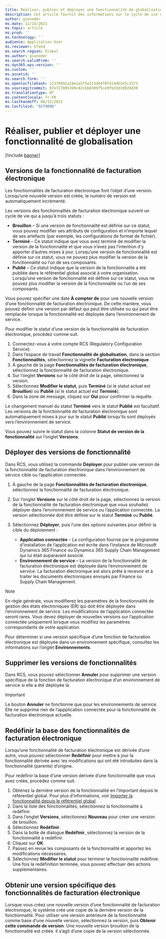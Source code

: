 ```yaml
---
title: Réaliser, publier et déployer une fonctionnalité de globalisation
description: Cet article fournit des informations sur le cycle de vie des fonctionnalités de globalisation.
author: gionoder
ms.date: 12/15/2021
ms.topic: article
ms.prod: ''
ms.technology: ''
audience: Application User
ms.reviewer: kfend
ms.search.region: Global
ms.author: gionoder
ms.search.validFrom: ''
ms.dyn365.ops.version: ''
ms.custom: ''
ms.assetid: ''
ms.search.form: ''
ms.openlocfilehash: 11378991a24e1a5f5e213d64f0f414db2e5c2573
ms.sourcegitcommit: 87e727005399c82cbb6509f5ce9fb33d18928d30
ms.translationtype: HT
ms.contentlocale: fr-FR
ms.lasthandoff: 08/12/2022
ms.locfileid: "9279898"
---
```

# <a name="complete-publish-and-deploy-a-globalization-feature"></a>Réaliser, publier et déployer une fonctionnalité de globalisation

[!include [banner](../includes/banner.md)]

## <a name="electronic-invoicing-feature-versions"></a>Versions de la fonctionnalité de facturation électronique

Les fonctionnalités de facturation électronique font l’objet d’une version. Lorsqu’une nouvelle version est créée, le numéro de version est automatiquement incrémenté.

Les versions des fonctionnalités de facturation électronique suivent un cycle de vie qui a jusqu’à trois statuts :

- **Brouillon** – Si une version de fonctionnalité est définie sur ce statut, vous pouvez modifier ses attributs de configuration et n’importe lequel de ses artefacts (par exemple, les configurations de format de fichier).
- **Terminé** – Ce statut indique que vous avez terminé de modifier la version de la fonctionnalité et que vous n’avez pas l’intention d’y apporter d’autres mises à jour. Lorsqu’une version de fonctionnalité est définie sur ce statut, vous ne pouvez plus modifier la version de la fonctionnalité ou l’un de ses composants.
- **Publié** – Ce statut indique que la version de la fonctionnalité a été publiée dans le référentiel global associé à votre organisation. Lorsqu’une version de fonctionnalité est définie sur ce statut, vous ne pouvez plus modifier la version de la fonctionnalité ou l’un de ses composants.

Vous pouvez spécifier une date **À compter de** pour une nouvelle version d’une fonctionnalité de facturation électronique. De cette manière, vous pouvez définir une version par défaut qui peut être utilisée ou qui peut être remplacée lorsque la fonctionnalité est déployée dans l’environnement de service.

Pour modifier le statut d’une version de la fonctionnalité de facturation électronique, procédez comme suit.

1. Connectez-vous à votre compte RCS (Regulatory Configuration Service).
2. Dans l’espace de travail **Fonctionnalité de globalisation**, dans la section **Fonctionnalités**, sélectionnez la vignette **Facturation électronique**.
3. À gauche de la page **Fonctionnalités de facturation électronique**, sélectionnez la fonctionnalité de facturation électronique.
4. Sur l’onglet **Versions** sur le côté droit de la page, sélectionnez la version.
5. Sélectionnez **Modifier le statut**, puis **Terminé** (si le statut actuel est **Brouillon**) ou **Publié** (si le statut actuel est **Terminé**).
6. Dans la zone de message, cliquez sur **Oui** pour confirmer la requête.

Le changement manuel du statut **Terminé** vers le statut **Publié** est facultatif. Les versions de la fonctionnalité de facturation électronique sont automatiquement mises à jour sur le statut **Publié** lorsqu’ils sont déployés vers l’environnement de service.

Vous pouvez suivre le statut dans la colonne **Statut de version de la fonctionnalité** sur l’onglet **Versions**.

## <a name="deploy-feature-versions"></a>Déployer des versions de fonctionnalité

Dans RCS, vous utilisez la commande **Déployer** pour publier une version de la fonctionnalité de facturation électronique dans l’environnement de service cible ou l’application connectée.

1. À gauche de la page **Fonctionnalités de facturation électronique**, sélectionnez la fonctionnalité de facturation électronique.
2. Sur l’onglet **Versions** sur le côté droit de la page, sélectionnez la version de la fonctionnalité de facturation électronique que vous souhaitez déployer dans l’environnement de service ou l’application connectée. La version sélectionnée doit être définie sur le statut **Terminé** ou **Publié**.
3. Sélectionnez **Déployer**, puis l’une des options suivantes pour définir la cible du déploiement :

    - **Application connectée** – La configuration fournie par le programme d’installation de l’application est écrite dans l’instance de Microsoft Dynamics 365 Finance ou Dynamics 365 Supply Chain Management qui lui était auparavant associé.
    - **Environnement de service** – La version de la fonctionnalité de facturation électronique est déployée dans l’environnement de service. La facturation électronique est alors prête à recevoir et à traiter les documents électroniques envoyés par Finance ou Supply Chain Management.

> [!NOTE]
> En règle générale, vous modifierez les paramètres de la fonctionnalité de gestion des états électroniques (ER) qui doit être déployée dans l’environnement de service. Les modifications de l’application connectée seront rares. Vous devez déployer de nouvelles versions sur l’application connectée uniquement lorsque vous modifiez les paramètres correspondants de votre application.

Pour déterminer si une version spécifique d’une fonction de facturation électronique est déployée dans un environnement spécifique, consultez les informations sur l’onglet **Environnements**.

## <a name="remove-feature-versions"></a>Supprimer les versions de fonctionnalités

Dans RCS, vous pouvez sélectionner **Annuler** pour supprimer une version spécifique de la fonction de facturation électronique d’un environnement de service si elle a été déployée là.

> [!IMPORTANT]
> Le bouton **Annuler** ne fonctionne que pour les environnements de service. Elle ne supprime rien de l’appplication connectée pour la fonctionnalité de facturation électronique actuelle.

## <a name="rebase-electronic-invoicing-features"></a>Redéfinir la base des fonctionnalités de facturation électronique

Lorsqu’une fonctionnalité de facturation électronique est dérivée d’une autre, vous pouvez sélectionner **Redéfinir** pour mettre à jour la fonctionnalité dérivée avec les modifications qui ont été introduites dans la fonctionnalité (parente) d’origine.

Pour redéfinir la base d’une version dérivée d’une fonctionnalité que vous avez créée, procédez comme suit.

1. Obtenez la dernière version de la fonctionnalité en l’important depuis le référentiel global. Pour plus d’informations, voir [Importer la fonctionnalité depuis le référentiel global](e-invoicing-import-feature-global-repository.md).
2. Dans la liste des fonctionnalités, sélectionnez la fonctionnalité à redéfinir.
3. Dans l’onglet **Versions**, sélectionnez **Nouveau** pour créer une version de brouillon.
4. Sélectionnez **Redéfinir**.
5. Dans la boîte de dialogue **Redéfinir**, sélectionnez la version de la fonctionnalité à redéfinir.
6. Cliquez sur **OK**.
7. Passez en revue les composants de la fonctionnalité et apportez les modifications nécessaires.
8. Sélectionnez **Modifier le statut** pour terminer la fonctionnalité redéfinie. Une fois la redéfinition terminée, vous pouvez effectuer des actions supplémentaires.

## <a name="get-a-specific-version-of-electronic-invoicing-features"></a>Obtenir une version spécifique des fonctionnalités de facturation électronique

Lorsque vous créez une nouvelle version d’une fonctionnalité de facturation électronique, le système crée une copie de la dernière version de la fonctionnalité. Pour utiliser une version antérieure de la fonctionnalité comme base d’une nouvelle version, sélectionnez la version, puis **Obtenir cette commande de version**. Une nouvelle version brouillon de la fonctionnalité est créée. Il s’agit d’une copie de la version sélectionnée.
